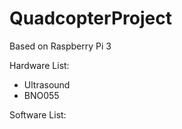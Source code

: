 # QuadcopterProject

Based on Raspberry Pi 3

Hardware List:

  - Ultrasound
  - BNO055

Software List:
